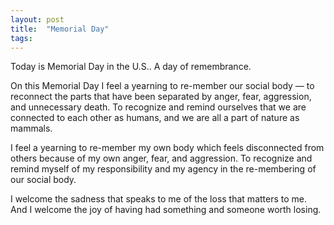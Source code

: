 ```yaml
---
layout: post
title:  "Memorial Day"
tags: 
---
```


Today is Memorial Day in the U.S.. A day of remembrance.

On this Memorial Day I feel a yearning to re-member our social body — to reconnect the parts that have been separated by anger, fear, aggression, and unnecessary death. To recognize and remind ourselves that we are connected to each other as humans, and we are all a part of nature as mammals.

I feel a yearning to re-member my own body which feels disconnected from others because of my own anger, fear, and aggression. To recognize and remind myself of my responsibility and my agency in the re-membering of our social body.

I welcome the sadness that speaks to me of the loss that matters to me. And I welcome the joy of having had something and someone worth losing.